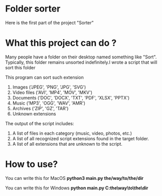# Folder sorter
<p>Here is the first part of the project "Sorter"</p>
<h1>What this project can do ?</h1>
<p>Many people have a folder on their desktop named something like "Sort". Typically, this folder remains unsorted indefinitely.I wrote a script that will sort this folder</p>
<p>This program can sort such extension</p>
<ol>
  <li>Images ('JPEG', 'PNG', 'JPG', 'SVG')</li>
  <li>Video files ('AVI', 'MP4', 'MOV', 'MKV')</li>
  <li>Documents ('DOC', 'DOCX', 'TXT', 'PDF', 'XLSX', 'PPTX')</li>
  <li>Music ('MP3', 'OGG', 'WAV', 'AMR')</li>
  <li>Archives ('ZIP', 'GZ', 'TAR')</li>
  <li>Unknown extensions</li>
</ol>
<p>The output of the script includes:</p>
<ol>
  <li>A list of files in each category (music, video, photos, etc.)</li>
  <li>A list of all recognized script extensions found in the target folder.</li>
  <li>A list of all extensions that are unknown to the script.</li>
</ol>
<h1>How to use?</h1>
<p>You can write this for MacOS <b>python3 main.py the/way/to/the/dir</b> </p>
<p>You can write this for Windows <b>python main.py C:the\way\to\the\dir</b> </p>
